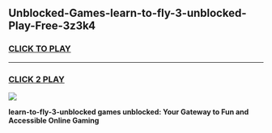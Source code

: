 
## Unblocked-Games-learn-to-fly-3-unblocked-Play-Free-3z3k4
<h3>
<a href="https://premium76.site?title=learn-to-fly-3-unblocked&ref=23A">CLICK TO PLAY</a></h3>
<hr>

<h3>
<a href="https://premium76.site?title=learn-to-fly-3-unblocked&ref=23A">CLICK 2 PLAY</a>
  
</h3>

<a href="https://premium76.site?title=learn-to-fly-3-unblocked&ref=23A"><img src="https://clearcache.store/games.png"></a>


**learn-to-fly-3-unblocked games unblocked: Your Gateway to Fun and Accessible Online Gaming**
